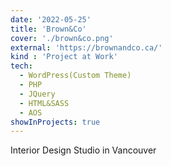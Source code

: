 ```yaml
---
date: '2022-05-25'
title: 'Brown&Co'
cover: './brown&co.png'
external: 'https://brownandco.ca/'
kind : 'Project at Work'
tech:
  - WordPress(Custom Theme)
  - PHP
  - JQuery
  - HTML&SASS
  - AOS
showInProjects: true
---
```


Interior Design Studio in Vancouver
